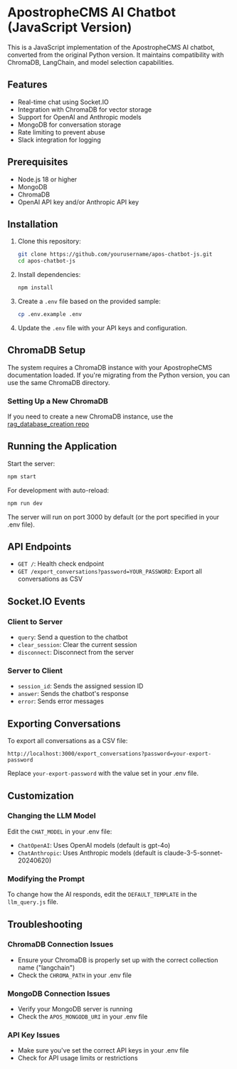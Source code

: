 # ApostropheCMS AI Chatbot (JavaScript Version)

This is a JavaScript implementation of the ApostropheCMS AI chatbot, converted from the original Python version. It maintains compatibility with ChromaDB, LangChain, and model selection capabilities.

## Features

- Real-time chat using Socket.IO
- Integration with ChromaDB for vector storage
- Support for OpenAI and Anthropic models
- MongoDB for conversation storage
- Rate limiting to prevent abuse
- Slack integration for logging

## Prerequisites

- Node.js 18 or higher
- MongoDB
- ChromaDB
- OpenAI API key and/or Anthropic API key

## Installation

1. Clone this repository:
   ```bash
   git clone https://github.com/yourusername/apos-chatbot-js.git
   cd apos-chatbot-js
   ```

2. Install dependencies:
   ```bash
   npm install
   ```

3. Create a `.env` file based on the provided sample:
   ```bash
   cp .env.example .env
   ```

4. Update the `.env` file with your API keys and configuration.

## ChromaDB Setup

The system requires a ChromaDB instance with your ApostropheCMS documentation loaded. If you're migrating from the Python version, you can use the same ChromaDB directory.

### Setting Up a New ChromaDB

If you need to create a new ChromaDB instance, use the [rag_database_creation repo](https://github.com/apostrophecms/rag_database_creation)

## Running the Application

Start the server:

```bash
npm start
```

For development with auto-reload:

```bash
npm run dev
```

The server will run on port 3000 by default (or the port specified in your .env file).

## API Endpoints

- `GET /`: Health check endpoint
- `GET /export_conversations?password=YOUR_PASSWORD`: Export all conversations as CSV

## Socket.IO Events

### Client to Server
- `query`: Send a question to the chatbot
- `clear_session`: Clear the current session
- `disconnect`: Disconnect from the server

### Server to Client
- `session_id`: Sends the assigned session ID
- `answer`: Sends the chatbot's response
- `error`: Sends error messages

## Exporting Conversations

To export all conversations as a CSV file:

```
http://localhost:3000/export_conversations?password=your-export-password
```

Replace `your-export-password` with the value set in your .env file.

## Customization

### Changing the LLM Model

Edit the `CHAT_MODEL` in your .env file:
- `ChatOpenAI`: Uses OpenAI models (default is gpt-4o)
- `ChatAnthropic`: Uses Anthropic models (default is claude-3-5-sonnet-20240620)

### Modifying the Prompt

To change how the AI responds, edit the `DEFAULT_TEMPLATE` in the `llm_query.js` file.

## Troubleshooting

### ChromaDB Connection Issues
- Ensure your ChromaDB is properly set up with the correct collection name ("langchain")
- Check the `CHROMA_PATH` in your .env file

### MongoDB Connection Issues
- Verify your MongoDB server is running
- Check the `APOS_MONGODB_URI` in your .env file

### API Key Issues
- Make sure you've set the correct API keys in your .env file
- Check for API usage limits or restrictions